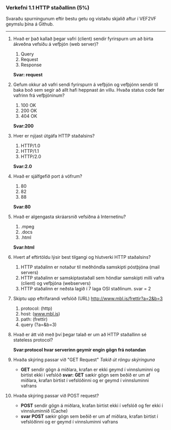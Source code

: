 ### Verkefni 1.1 HTTP staðallinn (5%)

Svaraðu spurningunum eftir bestu getu og vistaðu skjalið aftur í VEF2VF geymslu þína á Github.

---

1. Hvað er það kallað þegar vafri (client) sendir fyrirspurn um að birta ákveðna vefsíðu á vefþjón (web server)?
    1. Query
    2. Request
    3. Response
  
    **Svar:  request**  
1. Gefum okkur að vafri sendi fyrirspurn á vefþjón og vefþjónn sendir til baka boð sem segir að allt hafi heppnast án villu.  Hvaða status code fær vafrinn frá vefþjóninum?
    1. 100 OK
    2. 200 OK
    3. 404 OK
    
    **Svar:200**  
1. Hver er nýjast útgáfa HTTP staðalsins?
    1. HTTP/1.0
    2. HTTP/1.1
    3. HTTP/2.0
    
    **Svar:2.0**  
1. Hvað er sjálfgefið port á vöfrum?
    1. 80
    2. 82
    3. 88
    
    **Svar:80**  
1. Hvað er algengasta skráarsnið vefsíðna á Internetinu?
    1. .mpeg
    2. .docs
    3. .html
    
    **Svar:html**  
1. Hvert af eftirtöldu lýsir best tilgangi og hlutverki HTTP staðalsins?
    1. HTTP staðalinn er notaður til meðhöndla samskipti póstþjóna (mail servers)
    2. HTTP staðalinn er samskiptastaðall sem höndlar samskipti milli vafra (client) og vefþjóna (webservers)
    3. HTTP staðalinn er neðsta lagið í 7 laga OSI staðlinum.
    svar = 2
1. Skiptu upp eftrifarandi vefslóð (URL) http://www.mbl.is/frettir?a=2&b=3
    1. protocol: (http)
    2. host: (www.mbl.is)
    3. path: (frettir)
    4. query (?a=&b=3)
1. Hvað er átt við með því þegar talað er um að HTTP staðallinn sé stateless protocol?
    
    **Svar:protocol hvar serverinn geymir engin gögn frá notandan**  
1. Hvaða skýring passar við "GET Request" _Takið út röngu skýringuna_
    * **GET** sendir gögn á miðlara, krafan er ekki geymd í vinnsluminni og birtist ekki í vefslóð
    **svar:** **GET** sækir gögn sem beðið er um af miðlara, krafan birtist í vefslóðinni og er geymd í vinnsluminni vafrans
1. Hvaða skýring passar við POST request?
    * **POST** sendir gögn á miðlara, krafan birtist ekki í vefslóð og fer ekki í vinnsluminnið (Cache)
    * **svar** **POST** sækir gögn sem beðið er um af miðlara, krafan birtist í vefslóðinni og er geymd í vinnsluminni vafrans



